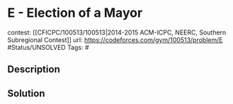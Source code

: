 # E - Election of a Mayor

contest: [[CFICPC/100513/100513|2014-2015 ACM-ICPC, NEERC, Southern Subregional Contest]]
url: https://codeforces.com/gym/100513/problem/E
#Status/UNSOLVED
Tags: #

## Description

## Solution

